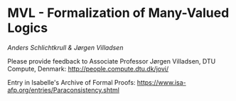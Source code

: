 ﻿# MVL - Formalization of Many-Valued Logics

*Anders Schlichtkrull & Jørgen Villadsen*

Please provide feedback to Associate Professor Jørgen Villadsen, DTU Compute, Denmark: http://people.compute.dtu.dk/jovi/

Entry in Isabelle's Archive of Formal Proofs: https://www.isa-afp.org/entries/Paraconsistency.shtml
